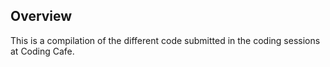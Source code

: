 ## Overview

This is a compilation of the different code submitted in the coding sessions at Coding Cafe.
